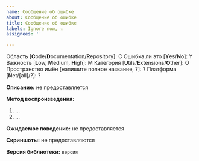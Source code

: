 ```yaml
---
name: Сообщение об ошибке
about: Сообщение об ошибке
title: Сообщение об ошибке
labels: Ignore now, ☆
assignees: ''

---
```


Область [**C**ode/**D**ocumentation/**R**epository]: C
Ошибка ли это [**Y**es/**N**o]: Y
Важность [**L**ow, **M**edium, **H**igh]: M
Категория [**U**tils/**E**xtensions/**O**ther]: O
Пространство имён [напишите полное название, ?]: ?
Платформа [**N**et/[all]/?]: ?

**Описание:**
не предоставляется

**Метод воспроизведения:**
1. ...
2. ...

**Ожидаемое поведение:**
не предоставляется

**Скриншоты:**
не предоставляются

**Версия библиотеки:** `версия`
